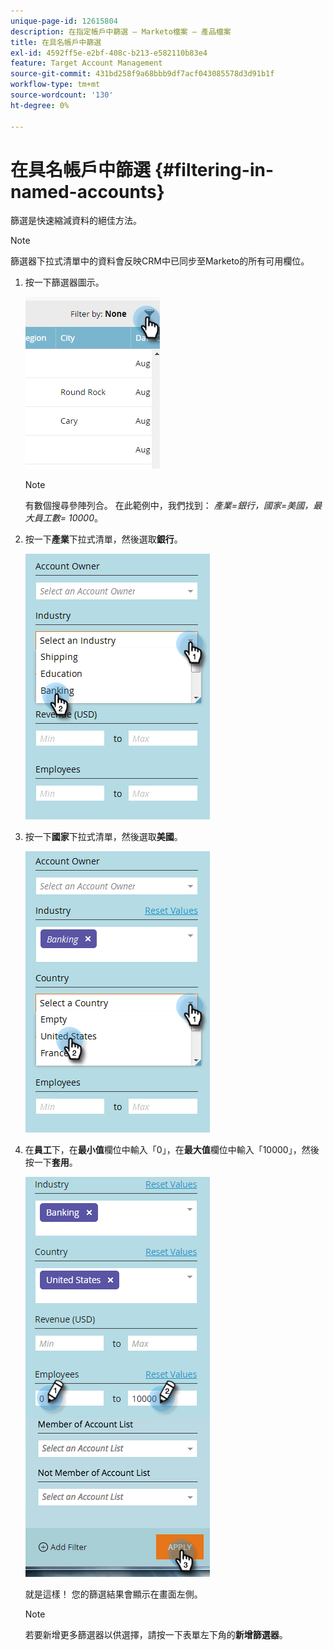 ```yaml
---
unique-page-id: 12615804
description: 在指定帳戶中篩選 — Marketo檔案 — 產品檔案
title: 在具名帳戶中篩選
exl-id: 4592ff5e-e2bf-408c-b213-e582110b83e4
feature: Target Account Management
source-git-commit: 431bd258f9a68bbb9df7acf043085578d3d91b1f
workflow-type: tm+mt
source-wordcount: '130'
ht-degree: 0%

---
```


# 在具名帳戶中篩選 {#filtering-in-named-accounts}

篩選是快速縮減資料的絕佳方法。

>[!NOTE]
>
>篩選器下拉式清單中的資料會反映CRM中已同步至Marketo的所有可用欄位。

1. 按一下篩選器圖示。

   ![](assets/filter-one.png)

   >[!NOTE]
   >
   >有數個搜尋參陣列合。 在此範例中，我們找到： _產業=銀行，國家=美國，最大員工數= 10000_。

1. 按一下&#x200B;**產業**&#x200B;下拉式清單，然後選取&#x200B;**銀行**。

   ![](assets/filter-2.png)

1. 按一下&#x200B;**國家**&#x200B;下拉式清單，然後選取&#x200B;**美國**。

   ![](assets/filter-3.png)

1. 在&#x200B;**員工**&#x200B;下，在&#x200B;**最小值**&#x200B;欄位中輸入「0」，在&#x200B;**最大值**&#x200B;欄位中輸入「10000」，然後按一下&#x200B;**套用**。

   ![](assets/four-2.png)

   就是這樣！ 您的篩選結果會顯示在畫面左側。

   >[!NOTE]
   >
   >若要新增更多篩選器以供選擇，請按一下表單左下角的&#x200B;**新增篩選器**。
